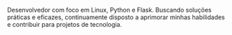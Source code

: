 Desenvolvedor com foco em Linux, Python e Flask. Buscando soluções práticas e eficazes, continuamente disposto a aprimorar minhas habilidades e contribuir para projetos de tecnologia.
